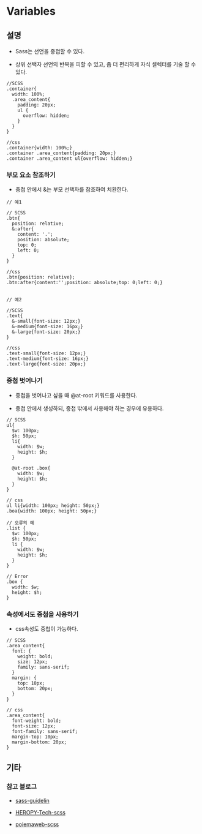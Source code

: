 # Variables

## 설명

- Sass는 선언을 중첩할 수 있다.

- 상위 선택자 선언의 반복을 피할 수 있고, 좀 더 편리하게 자식 셀렉터를 기술 할 수 있다.

```
//SCSS
.container{
  width: 100%;
  .area_content{
    padding: 20px;
    ul {
      overflow: hidden;
    }
  }
}

//css
.container{width: 100%;}
.container .area_content{padding: 20px;}
.container .area_content ul{overflow: hidden;}

```

### 부모 요소 참조하기

- 중첩 안에서 &는 부모 선택자를 참조하여 치환한다.

```
// 예1

// SCSS
.btn{
  position: relative;
  &:after{
    content: '.';
    position: absolute;
    top: 0;
    left: 0;
  }
}

//css
.btn{position: relative};
.btn:after{content:'';position: absolute;top: 0;left: 0;}


// 예2

//SCSS
.text{
  &-small{font-size: 12px;}
  &-medium{font-size: 16px;}
  &-large{font-size: 20px;}
}

//css
.text-small{font-size: 12px;}
.text-medium{font-size: 16px;}
.text-large{font-size: 20px;}
```

### 중첩 벗어나기

- 중첩을 벗어나고 싶을 때 @at-root 키워드를 사용한다.

- 중첩 안에서 생성하되, 중첩 밖에서 사용해야 하는 경우에 유용하다.

```
// SCSS
ul{
  $w: 100px;
  $h: 50px;
  li{
    width: $w;
    height: $h;
  }

  @at-root .box{
    width: $w;
    height: $h;
  }
}

// css
ul li{width: 100px; height: 50px;}
.boa{width: 100px; height: 50px;}

// 오류의 예
.list {
  $w: 100px;
  $h: 50px;
  li {
    width: $w;
    height: $h;
  }
}

// Error
.box {
  width: $w;
  height: $h;
}
```

### 속성에서도 중첩을 사용하기

- css속성도 중첩이 가능하다.

```
// SCSS
.area_content{
  font: {
    weight: bold;
    size: 12px;
    family: sans-serif;
  }
  margin: {
    top: 10px;
    bottom: 20px;
  }
}

// css
.area_content{
  font-weight: bold;
  font-size: 12px;
  font-family: sans-serif;
  margin-top: 10px;
  margin-bottom: 20px;
}
```

## 기타

### 참고 블로그

- [sass-guidelin](https://sass-guidelin.es/ko/)

- [HEROPY-Tech-scss](https://heropy.blog/2018/01/31/sass/)

- [poiemaweb-scss](https://poiemaweb.com/sass-basics)
